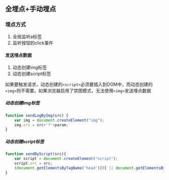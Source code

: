 ## 全埋点+手动埋点

### 埋点方式

1. 全局监听a标签
2. 监听按钮的click事件

#### 发送埋点数据

1. 动态创建img标签
2. 动态创建script标签

如果要触发请求，动态创建的`<script>`必须要插入到DOM中，而动态创建的`<img>`则不需要。如果浏览器启用了禁图模式，无法使用`<img>`发送埋点数据



##### 动态创建img标签

```js
function sendLogByImg(src) {
    var img = document.createElement("img");
    img.src = src+'?'+param;
}
```



##### 动态创建script标签

```js
function sendByScript(src){
    var script = document.createElement("script");
    script.src = src;
    (document.getElementsByTagName('head')[0] || document.getElementsByTagName('body')[0]).appendChild(script);
}
```

